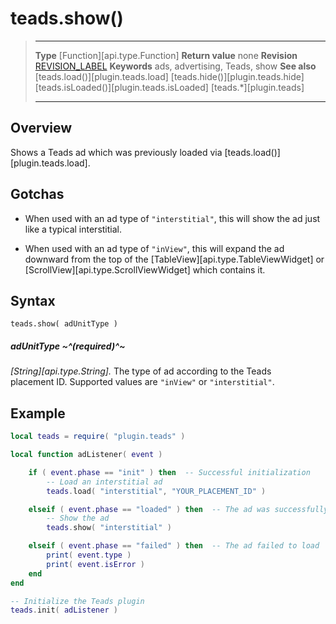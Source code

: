 # teads.show()

> --------------------- ------------------------------------------------------------------------------------------
> __Type__              [Function][api.type.Function]
> __Return value__      none
> __Revision__          [REVISION_LABEL](REVISION_URL)
> __Keywords__          ads, advertising, Teads, show
> __See also__          [teads.load()][plugin.teads.load]
>						[teads.hide()][plugin.teads.hide]
>						[teads.isLoaded()][plugin.teads.isLoaded]
>						[teads.*][plugin.teads]
> --------------------- ------------------------------------------------------------------------------------------


## Overview

Shows a Teads ad which was previously loaded via [teads.load()][plugin.teads.load].


## Gotchas

* When used with an ad type of `"interstitial"`, this will show the ad just like a typical interstitial.

* When used with an ad type of `"inView"`, this will expand the ad downward from the top of the [TableView][api.type.TableViewWidget] or [ScrollView][api.type.ScrollViewWidget] which contains it.


## Syntax

	teads.show( adUnitType )

##### adUnitType ~^(required)^~
_[String][api.type.String]._ The type of ad according to the Teads placement&nbsp;ID. Supported values are `"inView"` or `"interstitial"`.


## Example

``````lua
local teads = require( "plugin.teads" )

local function adListener( event )

	if ( event.phase == "init" ) then  -- Successful initialization
		-- Load an interstitial ad
		teads.load( "interstitial", "YOUR_PLACEMENT_ID" )

	elseif ( event.phase == "loaded" ) then  -- The ad was successfully loaded
		-- Show the ad
		teads.show( "interstitial" )

	elseif ( event.phase == "failed" ) then  -- The ad failed to load
		print( event.type )
		print( event.isError )
	end
end

-- Initialize the Teads plugin
teads.init( adListener )
``````
